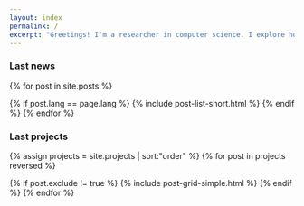 ```yaml
---
layout: index
permalink: /
excerpt: "Greetings! I'm a researcher in computer science. I explore how physiological computing can contribute to human-computer interaction and foster new communication channels among the general public. I came to think that the purpose of those technological artifacts is to enhance well being and facilitate human relationships on the whole. Or at least this is the path into which I try to venture, hacking my way."
---
```


### Last news

<div class="tiles" id="news">

{% for post in site.posts %}
  <!-- only show posts of current language, only brief versions -->
  {% if post.lang == page.lang %}
    {% include post-list-short.html %}
  {% endif %}
{% endfor %}
</div><!-- /.tiles -->

<!-- get to next line no matter what -->
<!--  <br style="clear: both" /> -->

### Last projects

<div class="tiles">

<!-- not really a "post", but it's the variable name used in the html, and it works the same for this kind of page -->
{% assign projects = site.projects | sort:"order"  %}
{% for post in projects reversed %}
  <!-- avoid to show an index page -->
  {% if post.exclude != true %}
    {% include post-grid-simple.html %}
  {% endif %}
{% endfor %}
</div><!-- /.tiles -->
